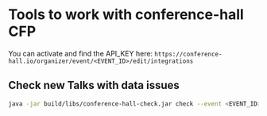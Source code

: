 # Tools to work with conference-hall CFP

You can activate and find the API_KEY here: `https://conference-hall.io/organizer/event/<EVENT_ID>/edit/integrations` 


## Check new Talks with data issues 

```bash
java -jar build/libs/conference-hall-check.jar check --event <EVENT_ID>  --api-key <API_KEY>
```
